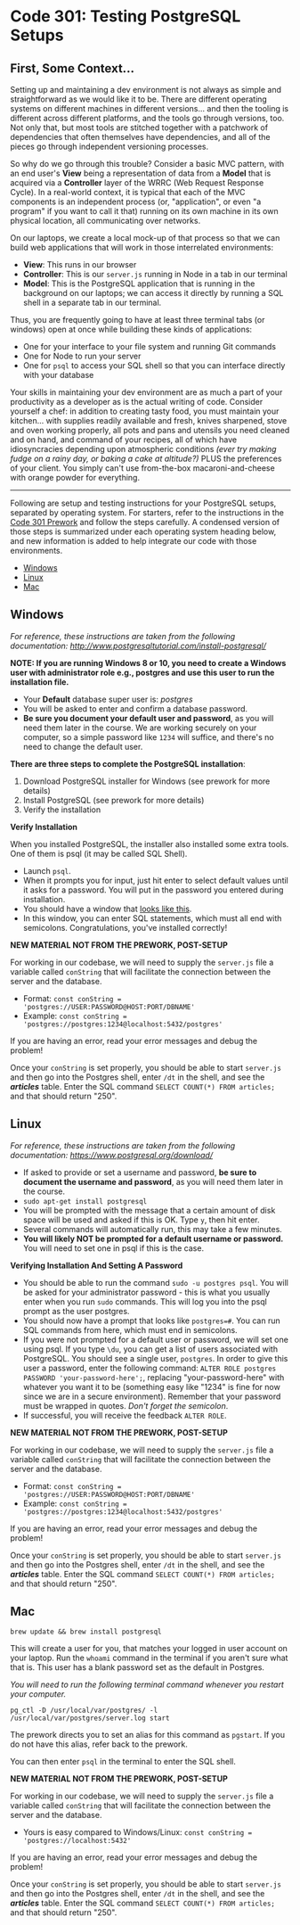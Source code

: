 # Code 301: Testing PostgreSQL Setups

## First, Some Context...

Setting up and maintaining a dev environment is not always as simple and straightforward as we would like it to be. There are different operating systems on different machines in different versions... and then the tooling is different across different platforms, and the tools go through versions, too. Not only that, but most tools are stitched together with a patchwork of dependencies that often themselves have dependencies, and all of the pieces go through independent versioning processes.

So why do we go through this trouble? Consider a basic MVC pattern, with an end user's **View** being a representation of data from a **Model** that is acquired via a **Controller** layer of the WRRC (Web Request Response Cycle). In a real-world context, it is typical that each of the MVC components is an independent process (or, "application", or even "a program" if you want to call it that) running on its own machine in its own physical location, all communicating over networks.

On our laptops, we create a local mock-up of that process so that we can build web applications that will work in those interrelated environments:

- **View**: This runs in our browser
- **Controller**: This is our `server.js` running in Node in a tab in our terminal
- **Model**: This is the PostgreSQL application that is running in the background on our laptops; we can access it directly by running a SQL shell in a separate tab in our terminal.

Thus, you are frequently going to have at least three terminal tabs (or windows) open at once while building these kinds of applications:

- One for your interface to your file system and running Git commands
- One for Node to run your server
- One for `psql` to access your SQL shell so that you can interface directly with your database

Your skills in maintaining your dev environment are as much a part of your productivity as a developer as is the actual writing of code. Consider yourself a chef: in addition to creating tasty food, you must maintain your kitchen... with supplies readily available and fresh, knives sharpened, stove and oven working properly, all pots and pans and utensils you need cleaned and on hand, and command of your recipes, all of which have idiosyncracies depending upon atmospheric conditions *(ever try making fudge on a rainy day, or baking a cake at altitude?)* PLUS the preferences of your client. You simply can't use from-the-box macaroni-and-cheese with orange powder for everything.

---

Following are setup and testing instructions for your PostgreSQL setups, separated by operating system. For starters, refer to the instructions in the [Code 301 Prework](https://github.com/alchemycodelab/code-301-prework) and follow the steps carefully. A condensed version of those steps is summarized under each operating system heading below, and new information is added to help integrate our code with those environments.

- [Windows](#Windows) 
- [Linux](#Linux)
- [Mac](#Mac)

## Windows

*For reference, these instructions are taken from the following documentation: http://www.postgresqltutorial.com/install-postgresql/*

**NOTE: If you are running Windows 8 or 10, you need to create a Windows user with administrator role e.g., postgres and use this user to run the installation file.**

- Your **Default** database super user is: *postgres*
- You will be asked to enter and confirm a database password.
- **Be sure you document your default user and password**, as you will need them later in the course. We are working securely on your computer, so a simple password like `1234` will suffice, and there's no need to change the default user.

**There are three steps to complete the PostgreSQL installation**:

1. Download PostgreSQL installer for Windows (see prework for more details)
1. Install PostgreSQL (see prework for more details)
1. Verify the installation

**Verify Installation**

When you installed PostgreSQL, the installer also installed some extra tools. One of them is psql (it may be called SQL Shell).

- Launch `psql`.
- When it prompts you for input, just hit enter to select default values until it asks for a password. You will put in the password you entered during installation.
- You should have a window that [looks like this](http://www.postgresqltutorial.com/wp-content/uploads/2012/08/psql.png).
- In this window, you can enter SQL statements, which must all end with semicolons. Congratulations, you've installed correctly!

**NEW MATERIAL NOT FROM THE PREWORK, POST-SETUP**

For working in our codebase, we will need to supply the `server.js` file a variable called `conString` that will facilitate the connection between the server and the database.

- Format: `const conString = 'postgres://USER:PASSWORD@HOST:PORT/DBNAME'`
- Example: `const conString = 'postgres://postgres:1234@localhost:5432/postgres'`

If you are having an error, read your error messages and debug the problem!

Once your `conString` is set properly, you should be able to start `server.js` and then go into the Postgres shell, enter `/dt` in the shell, and see the ***articles*** table. Enter the SQL command `SELECT COUNT(*) FROM articles;` and that should return "250".

## Linux

*For reference, these instructions are taken from the following documentation: https://www.postgresql.org/download/*

- If asked to provide or set a username and password, **be sure to document the username and password**, as you will need them later in the course.
- `sudo apt-get install postgresql`
- You will be prompted with the message that a certain amount of disk space will be used and asked if this is OK. Type `y`, then hit enter.
- Several commands will automatically run, this may take a few minutes.
- **You will likely NOT be prompted for a default username or password.** You will need to set one in psql if this is the case.

**Verifying Installation And Setting A Password**

- You should be able to run the command `sudo -u postgres psql`. You will be asked for your administrator password - this is what you usually enter when you run `sudo` commands. This will log you into the psql prompt as the user postgres.
- You should now have a prompt that looks like `postgres=#`. You can run SQL commands from here, which must end in semicolons.
- If you were not prompted for a default user or password, we will set one using psql. If you type `\du`, you can get a list of users associated with PostgreSQL. You should see a single user, `postgres`. In order to give this user a password, enter the following command: `ALTER ROLE postgres PASSWORD 'your-password-here';`, replacing "your-password-here" with whatever you want it to be (something easy like "1234" is fine for now since we are in a secure environment). Remember that your password must be wrapped in quotes. *Don't forget the semicolon*.
- If successful, you will receive the feedback `ALTER ROLE`.


**NEW MATERIAL NOT FROM THE PREWORK, POST-SETUP**

For working in our codebase, we will need to supply the `server.js` file a variable called `conString` that will facilitate the connection between the server and the database.

- Format: `const conString = 'postgres://USER:PASSWORD@HOST:PORT/DBNAME'`
- Example: `const conString = 'postgres://postgres:1234@localhost:5432/postgres'`

If you are having an error, read your error messages and debug the problem!

Once your `conString` is set properly, you should be able to start `server.js` and then go into the Postgres shell, enter `/dt` in the shell, and see the ***articles*** table. Enter the SQL command `SELECT COUNT(*) FROM articles;` and that should return "250".

## Mac

`brew update && brew install postgresql`

This will create a user for you, that matches your logged in user account on your laptop. Run the `whoami` command in the terminal if you aren't sure what that is. This user has a blank password set as the default in Postgres.

*You will need to run the following terminal command whenever you restart your computer.*

`pg_ctl -D /usr/local/var/postgres/ -l /usr/local/var/postgres/server.log start`

The prework directs you to set an alias for this command as `pgstart`. If you do not have this alias, refer back to the prework.

You can then enter `psql` in the terminal to enter the SQL shell.

**NEW MATERIAL NOT FROM THE PREWORK, POST-SETUP**

For working in our codebase, we will need to supply the `server.js` file a variable called `conString` that will facilitate the connection between the server and the database.

- Yours is easy compared to Windows/Linux: `const conString = 'postgres://localhost:5432'`

If you are having an error, read your error messages and debug the problem!

Once your `conString` is set properly, you should be able to start `server.js` and then go into the Postgres shell, enter `/dt` in the shell, and see the ***articles*** table. Enter the SQL command `SELECT COUNT(*) FROM articles;` and that should return "250".
